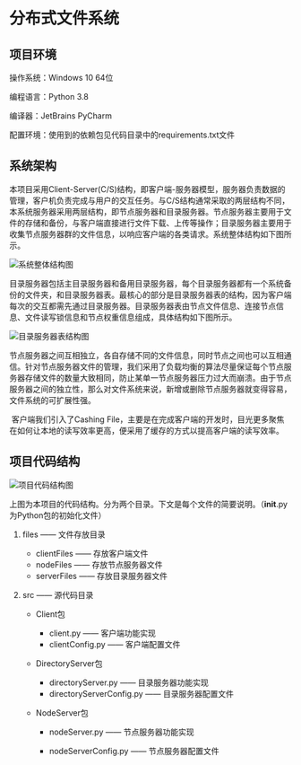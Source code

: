 # 分布式文件系统

## 项目环境

操作系统：Windows 10 64位

编程语言：Python 3.8

编译器：JetBrains PyCharm

配置环境：使用到的依赖包见代码目录中的requirements.txt文件

## 系统架构

​		本项目采用Client-Server(C/S)结构，即客户端-服务器模型，服务器负责数据的管理，客户机负责完成与用户的交互任务。与C/S结构通常采取的两层结构不同，本系统服务器采用两层结构，即节点服务器和目录服务器。节点服务器主要用于文件的存储和备份，与客户端直接进行文件下载、上传等操作；目录服务器主要用于收集节点服务器群的文件信息，以响应客户端的各类请求。系统整体结构如下图所示。

![系统整体结构图](https://i.loli.net/2021/05/30/KNn2c39MX5AUiyR.png)

​		目录服务器包括主目录服务器和备用目录服务器，每个目录服务器都有一个系统备份的文件夹，和目录服务器表。最核心的部分是目录服务器表的结构，因为客户端每次的交互都需先通过目录服务器。目录服务器表由节点文件信息、连接节点信息、文件读写锁信息和节点权重信息组成，具体结构如下图所示。

![目录服务器表结构图](https://i.loli.net/2021/05/30/uHzNLG96YrsqxCJ.png)

​		节点服务器之间互相独立，各自存储不同的文件信息，同时节点之间也可以互相通信。针对节点服务器文件的管理，我们采用了负载均衡的算法尽量保证每个节点服务器存储文件的数量大致相同，防止某单一节点服务器压力过大而崩溃。由于节点服务器之间的独立性，那么对文件系统来说，新增或删除节点服务器就变得容易，文件系统的可扩展性强。

​		客户端我们引入了Cashing File，主要是在完成客户端的开发时，目光更多聚焦在如何让本地的读写效率更高，便采用了缓存的方式以提高客户端的读写效率。

## 项目代码结构

![项目代码结构图](https://i.loli.net/2021/05/30/tmSfGg1UL7R6J4Y.png)

上图为本项目的代码结构。分为两个目录。下文是每个文件的简要说明。（__init__.py为Python包的初始化文件）

1. files —— 文件存放目录

   - clientFiles —— 存放客户端文件
   - nodeFiles —— 存放节点服务器文件
   - serverFiles —— 存放目录服务器文件

2. src —— 源代码目录

   - Client包
     - client.py —— 客户端功能实现
     - clientConfig.py —— 客户端配置文件

   - DirectoryServer包
     - directoryServer.py —— 目录服务器功能实现
     - directoryServerConfig.py —— 目录服务器配置文件

   - NodeServer包
     - nodeServer.py —— 节点服务器功能实现

     - nodeServerConfig.py —— 节点服务器配置文件